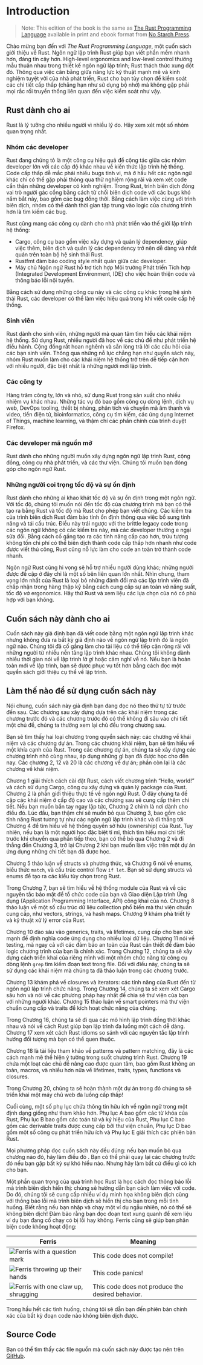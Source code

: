 # Introduction

> Note: This edition of the book is the same as [The Rust Programming
> Language][nsprust] available in print and ebook format from [No Starch
> Press][nsp].

[nsprust]: https://nostarch.com/rust
[nsp]: https://nostarch.com/

Chào mừng bạn đến với *The Rust Programming Language*, một cuốn sách giới thiệu về Rust.
Ngôn ngữ lập trình Rust giúp bạn viết phần mềm nhanh hơn, đáng tin cậy hơn.
High-level ergonomics and low-level control thường mẫu thuân nhau trong thiết kế ngôn
ngữ lập trình; Rust thách thức xung đột đó. Thông qua việc cân bằng giữa năng lực kỹ thuật
mạnh mẽ và kinh nghiệm tuyệt vời của nhà phát triển, Rust cho bạn tùy chọn để kiểm soát
các chi tiết cấp thấp (chẳng hạn như sử dụng bộ nhớ) mà không gặp phải mọi rắc rối
truyền thống liên quan đến việc kiểm soát như vậy.

## Rust dành cho ai

Rust là lý tưởng cho nhiều người vì nhiều lý do. 
Hãy xem xét một số nhóm quan trọng nhất.

### Nhóm các developer

Rust đang chứng tỏ là một công cụ hiệu quả để cộng tác giữa các nhóm developer lớn
với các cấp độ khác nhau về kiến thức lập trình hệ thống. Code cấp thấp dễ mắc phải
nhiều bugs tinh vi, mà ở hầu hết các ngôn ngữ khác chỉ có thể gặp phải thông qua thử nghiệm
rộng rãi và xem xét code cẩn thận những developer có kinh nghiệm. Trong Rust, trình biên dịch
đóng vai trò người gác cổng bằng cách từ chối biên dịch code với các bugs khó nắm bắt này,
bao gồm các bug đồng thời. Bằng cách làm việc cùng với trình biên dịch, nhóm có thể dành thời
gian tập trung vào logic của chương trình hơn là tìm kiếm các bug.

Rust cũng mang các công cụ dành cho nhà phát triển vào thế giới lập trình hệ thống:

* Cargo, công cụ bao gồm việc xây dựng và quản lý dependency, giúp việc thêm, biên dịch và
  quản lý các dependency trở nên dễ dàng và nhất quán trên toàn bộ hệ sinh thái Rust.
* Rustfmt đảm bảo coding style nhất quán giữa các developer.
* Máy chủ Ngôn ngữ Rust hỗ trợ tích hợp Môi trường Phát triển Tích hợp (Integrated Development
  Environment, IDE) cho việc hoàn thiện code và thông báo lỗi nội tuyến.

Bằng cách sử dụng những công cụ này và các công cụ khác trong hệ sinh thái Rust, các developer
có thể làm việc hiệu quả trong khi viết code cấp hệ thống.

### Sinh viên

Rust dành cho sinh viên, những người mà quan tâm tìm hiểu các khái niệm hệ thống. Sử dụng Rust,
nhiều người đã học về các chủ đề như phát triển hệ điều hành. Cộng đồng rất hoan nghênh và sẵn
lòng trả lời các câu hỏi của các bạn sinh viên. Thông qua những nỗ lực chẳng hạn như quyển sách
này, nhóm Rust muốn làm cho các khái niệm hệ thống trở trên dễ tiếp cận hơn với nhiều người,
đặc biệt nhất là những người mới lập trình.

### Các công ty

Hàng trăm công ty, lớn và nhỏ, sử dụng Rust trong sản xuất cho nhiều nhiệm vụ khác nhau.
Những tác vụ đó bao gồm công cụ dòng lệnh, dịch vụ web, DevOps tooling, thiết bị nhúng,
phân tích và chuyển mã âm thanh và video, tiền điện tử, bioinformatics, công cụ tìm kiếm,
các ứng dụng Internet of Things, machine learning, và thậm chí các phần chính của trình
duyệt Firefox.

### Các developer mã nguồn mở

Rust dành cho những người muốn xây dựng ngôn ngữ lập trình Rust, cộng đồng, công cụ nhà phát triển,
và các thư viện. Chúng tôi muốn bạn đóng góp cho ngôn ngữ Rust.

### Những người coi trọng tốc độ và sự ổn định

Rust dành cho những ai khao khát tốc độ và sự ổn định trong một ngôn ngữ. Với tốc độ, chúng tôi
muốn nói đến tốc độ của chương trình mà bạn có thể tạo ra bằng Rust và tốc độ mà Rust cho phép
bạn viết chúng. Các kiểm tra của trình biên dịch Rust đảm bảo tính ổn định thông qua việc bổ sung
tính năng và tái cấu trúc. Điều này trái ngược với the brittle legacy code trong các ngôn ngữ
không có các kiểm tra này, mà các developer thường e ngại sửa đổi. Bằng cách cố gắng tạo ra các
tính năng cấp cao hơn, trừu tượng không tốn chi phí có thể biên dịch thành code cấp thấp hơn nhanh
như code được viết thủ công, Rust cũng nỗ lực làm cho code an toàn trở thành code nhanh.

Ngôn ngữ Rust cũng hi vọng sẽ hỗ trợ nhiều người dùng khác; những người được đề cập ở đây chỉ là
một số bên liên quan lớn nhất. Nhìn chung, tham vọng lớn nhất của Rust là loại bỏ những đánh đổi
mà các lập trình viên đã chấp nhận trong hàng thập kỷ bằng cách cung cấp sự an toàn *và* năng suất,
tốc độ *và* ergonomics. Hãy thử Rust và xem liệu các lựa chọn của nó có phù hợp với bạn không.

## Cuốn sách này dành cho ai

Cuốn sách này giả định bạn đã viết code bằng một ngôn ngữ lập trình khác nhưng không đưa ra bất
kỳ giả định nào về ngôn ngữ lập trình đó là ngôn ngữ nào. Chúng tôi đã cố gắng làm cho tài liệu
có thể tiếp cận rộng rãi với những người từ nhiều nền tảng lập trình khác nhau. Chúng tôi không
dành nhiều thời gian nói về lập trình *là gì* hoặc cảm nghĩ về nó. Nếu bạn là hoàn toàn mới về
lập trình, bạn sẽ được phục vụ tốt hơn bằng cách đọc một quyển sách giới thiệu cụ thể về lập
trình.

## Làm thế nào để sử dụng cuốn sách này

Nói chung, cuốn sách này giả định bạn đang đọc nó theo thứ tự từ trước đến sau. Các chương sau
xây dựng dựa trên các khái niệm trong các chương trước đó và các chương trước đó có thể không
đi sâu vào chi tiết một chủ đề, chúng ta thường xem lại chủ đều trong chương sau.

Bạn sẽ tìm thấy hai loại chương trong quyển sách này: các chương về khái niệm và các chương
dự án. Trong các chương khái niệm, bạn sẽ tìm hiểu về một khía cạnh của Rust. Trong các chương
dự án, chúng ta sẽ xây dựng các chương trình nhỏ cùng nhau, áp dụng những gì bạn đã được học
cho đến nay. Các chương 2, 12 và 20 là các chương về dự án; phần còn lại là các chương về khái niệm.

Chương 1 giải thích cách cài đặt Rust, cách viết chương trình “Hello, world!” và
cách sử dụng Cargo, công cụ xây dựng và quản lý package của Rust. Chương 2 là phần
giới thiệu thực tế về ngôn ngữ Rust. Ở đây chúng ta đề cập các khái niệm ở cấp độ cao
và các chương sau sẽ cung cấp thêm chi tiết. Nếu bạn muốn bẩn tay ngay lập tức, Chương 2
chính là nơi dành cho điều đó. Lúc đầu, bạn thậm chí sẽ muốn bỏ qua Chương 3, bao gồm các
tính năng Rust tương tự như các ngôn ngữ lập trình khác và đi thẳng tới Chương 4 để 
tìm hiểu về hệ thống quyền sở hữu (ownership) của Rust. Tuy nhiên, nếu bạn là một người
học đặc biệt tỉ mỉ, thích tìm hiểu mọi chi tiết trước khi chuyển qua phần tiếp theo, 
bạn có thể bỏ qua Chương 2 và đi thẳng đến Chương 3, trở lại Chương 2 khi bạn muốn 
làm việc trên một dự án ứng dụng những chi tiết bạn đã được học.

Chương 5 thảo luận về structs và phương thức, và Chương 6 nói về enums, biểu thức `match`,
và cấu trúc control flow `if let`. Bạn sẽ sử dụng structs và enums để tạo ra các kiểu tùy 
chọn trong Rust.

Trong Chương 7, bạn sẽ tìm hiểu về hệ thống module của Rust và về các nguyên tắc bảo mật để
tổ chức code của bạn và Giao diện Lập trình Ứng dụng (Application Programming Interface, API)
công khai của nó. Chương 8 thảo luận về một số cấu trúc dữ liệu collection phổ biến mà thư viện
chuẩn cung cấp, như vectors, strings, và hash maps. Chương 9 khám phá triết lý và kỹ thuật
xử lý error của Rust.

Chương 10 đào sâu vào generics, traits, và lifetimes, cung cấp cho bạn sức mạnh để định nghĩa
code ứng dụng cho nhiều loại dữ liệu. Chương 11 nói về testing, mà ngay cả với các đảm bảo an
toàn của Rust cần thiết để đảm bảo logic chương trình của bạn là chính xác. Trong Chương 12,
chúng ta sẽ xây dựng cách triển khai của riêng mình với một nhóm chức năng từ công cụ dòng lệnh
`grep` tìm kiếm đoạn text trong file. Đối với điều này, chúng ta sẽ sử dụng các khái niệm mà
chúng ta đã thảo luận trong các chương trước.

Chương 13 khám phá về closures và iterators: các tính năng của Rust đến từ ngôn ngữ lập trình
chức năng. Trong Chương 14, chúng ta sẽ xem xét Cargo sâu hơn và nói về các phương pháp hay nhất
để chia sẻ thư viện của bạn với những người khác. Chương 15 thảo luận về smart pointers mà thư
viện chuẩn cung cấp và traits để kích hoạt chức năng của chúng.

Trong Chương 16, chúng ta sẽ đi qua các mô hình lập trình đồng thời khác nhau và nói về cách Rust
giúp bạn lập trình đa luồng một cách dễ dàng. Chương 17 xem xét cách Rust idioms so sánh với các
nguyên tắc lập trình hướng đối tượng mà bạn có thể quen thuộc.

Chương 18 là tài liệu tham khảo về patterns và pattern matching, đây là các cách mạnh mẽ thể hiện
ý tưởng trong suốt chương trình Rust. Chương 19 chứa một loạt các chủ đề nâng cao được quan tâm,
bao gồm Rust không an toàn, macros, và nhiều hơn nữa về lifetimes, traits, types, functions
và closures.

Trong Chương 20, chúng ta sẽ hoàn thành một dự án trong đó chúng ta sẽ triển khai một máy chủ web
đa luồng cấp thấp!

Cuối cùng, một số phụ lục chứa thông tin hữu ích về ngôn ngữ trong một định dạng giống như tham
khảo hơn. Phụ lục A bao gồm các từ khóa của Rust, Phụ lục B bao gồm các toán tử và ký hiệu của Rust,
Phụ lục C bao gồm các derivable traits được cung cấp bởi thư viện chuẩn, Phụ lục D bao gồm một số công
cụ phát triển hữu ích và Phụ lục E giải thích các phiên bản Rust.

Mọi phương pháp đọc cuốn sách này đều đúng: nếu bạn muốn bỏ qua chương nào đó, hãy làm điều đó .
Bạn có thể phải quay lại các chương trước đó nếu bạn gặp bất kỳ sự khó hiểu nào.
Nhưng hãy làm bất cứ điều gì có ích cho bạn.

<span id="ferris"></span>

Một phần quan trọng của quá trình học Rust là học cách đọc thông báo lỗi mà trình biên dịch
hiển thị: chúng sẽ hướng dẫn bạn cách làm việc với code.
Do đó, chúng tôi sẽ cung cấp nhiều ví dụ minh họa không biên dịch cùng với thông báo lỗi mà
trình biên dịch sẽ hiển thị cho bạn trong mỗi tình huống. Biết rằng nếu bạn nhập và chạy một 
ví dụ ngẫu nhiên, nó có thể sẽ không biên dịch! Đảm bảo rằng bạn đọc đoạn text xung quanh để
xem liệu ví dụ bạn đang cố chạy có bị lỗi hay không. Ferris cũng sẽ giúp bạn phân biện code
không hoạt động:

| Ferris                                                                                                           | Meaning                                          |
|------------------------------------------------------------------------------------------------------------------|--------------------------------------------------|
| <img src="img/ferris/does_not_compile.svg" class="ferris-explain" alt="Ferris with a question mark"/>            | This code does not compile!                      |
| <img src="img/ferris/panics.svg" class="ferris-explain" alt="Ferris throwing up their hands"/>                   | This code panics!                                |
| <img src="img/ferris/not_desired_behavior.svg" class="ferris-explain" alt="Ferris with one claw up, shrugging"/> | This code does not produce the desired behavior. |

Trong hầu hết các tình huống, chúng tôi sẽ dẫn bạn đến phiên bản chính xác
của bất kỳ đoạn code nào không biên dịch được.

## Source Code

Bạn có thể tìm thấy các file nguồn mà cuốn sách này được tạo nên trên 
[GitHub][book].

[book]: https://github.com/rust-lang/book/tree/main/src
